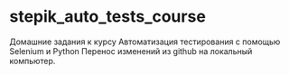 # stepik_auto_tests_course
Домашние задания к курсу Автоматизация тестирования с помощью Selenium и Python
Перенос изменений из github на локальный компьютер.
